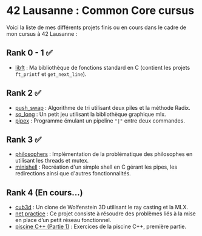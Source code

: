 # 42  Lausanne : Common Core cursus

Voici la liste de mes différents projets finis ou en cours dans le cadre de mon cursus à 42 Lausanne :

## Rank 0 - 1 ✅
- [libft](./libft) : Ma bibliothèque de fonctions standard en C (contient les projets `ft_printf` et `get_next_line`).

## Rank 2 ✅
- [push_swap](./push_swap) : Algorithme de tri utilisant deux piles et la méthode Radix.
- [so_long](./so_long) : Un petit jeu utilisant la bibliothèque graphique mlx.
- [pipex](./pipex) : Programme émulant un pipeline `"|"` entre deux commandes.

## Rank 3 ✅
- [philosophers](./philosophers) : Implémentation de la problématique des philosophes en utilisant les threads et mutex.
- [minishell](./minishell) : Recréation d'un simple shell en C gérant les pipes, les redirections ainsi que d'autres fonctionnalités.

## Rank 4 (En cours...)
- [cub3d](./cub3d) : Un clone de Wolfenstein 3D utilisant le ray casting et la MLX.
- [net practice](./net_practice) : Ce projet consiste à résoudre des problèmes liés à la mise en place d’un petit réseau fonctionnel.
- [piscine C++ (Partie 1)](./cpp_00) : Exercices de la piscine C++, première partie.

